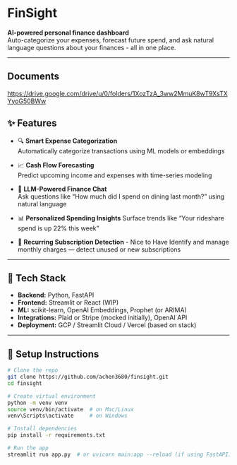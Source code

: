 # FinSight

**AI-powered personal finance dashboard**  
Auto-categorize your expenses, forecast future spend, and ask natural language questions about your finances - all in one place.

---
## Documents
https://drive.google.com/drive/u/0/folders/1XozTzA_3ww2MmuK8wT9XsTXYyoG50BWw

## ✨ Features

- 🔍 **Smart Expense Categorization**  
  Automatically categorize transactions using ML models or embeddings

- 📈 **Cash Flow Forecasting**  
  Predict upcoming income and expenses with time-series modeling

- 🧠 **LLM-Powered Finance Chat**  
  Ask questions like “How much did I spend on dining last month?” using natural language

- 📊 **Personalized Spending Insights**
  Surface trends like “Your rideshare spend is up 22% this week”

- 🔁 **Recurring Subscription Detection**  - Nice to Have
  Identify and manage monthly charges — detect unused or new subscriptions

---

## 🧱 Tech Stack

- **Backend:** Python, FastAPI
- **Frontend:** Streamlit or React (WIP)
- **ML:** scikit-learn, OpenAI Embeddings, Prophet (or ARIMA)
- **Integrations:** Plaid or Stripe (mocked initially), OpenAI API
- **Deployment:** GCP / Streamlit Cloud / Vercel (based on stack)

---

## 🧪 Setup Instructions

```bash
# Clone the repo
git clone https://github.com/achen3680/finsight.git
cd finsight

# Create virtual environment
python -m venv venv
source venv/bin/activate  # on Mac/Linux
venv\Scripts\activate     # on Windows

# Install dependencies
pip install -r requirements.txt

# Run the app
streamlit run app.py  # or uvicorn main:app --reload (if using FastAPI)
```
